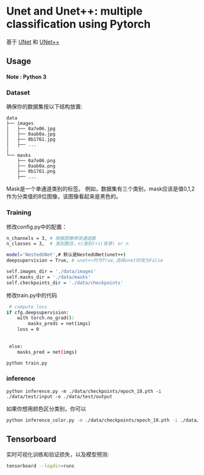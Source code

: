 # Unet and Unet++: multiple classification using Pytorch

基于 [UNet](https://arxiv.org/pdf/1505.04597.pdf) 和 [UNet++](https://arxiv.org/abs/1807.10165)


## Usage

#### Note :  Python 3

### Dataset
确保你的数据集按以下结构放置:  
```
data
├── images
|   ├── 0a7e06.jpg
│   ├── 0aab0a.jpg
│   ├── 0b1761.jpg
│   ├── ...
|
└── masks
    ├── 0a7e06.png
    ├── 0aab0a.png
    ├── 0b1761.png
    ├── ...
```
Mask是一个单通道类别的标签。 例如，数据集有三个类别，mask应该是值0,1,2作为分类值的8位图像，该图像看起来是黑色的。



### Training

修改config.py中的配置：

```bash
n_channels = 3, # 根据图像修改通道数
n_classes = 3,  # 类别数目，n(类别)+1(背景) or n

model='NestedUNet',# 默认是NestedUNet(unet++)
deepsupervision = True, # unet++时为True,选择unet时改为False

self.images_dir = './data/images'
self.masks_dir = './data/masks'
self.checkpoints_dir = './data/checkpoints'
```

修改train.py中的代码

```bash
 # compute loss
if cfg.deepsupervision:
	with torch.no_grad():
    	masks_preds = net(imgs)
	loss = 0
     
     
 else:
	masks_pred = net(imgs)
```



```bash
python train.py
```



### inference

```base
python inference.py -m ./data/checkpoints/epoch_10.pth -i ./data/test/input -o ./data/test/output
```
如果你想用颜色区分类别，你可以  
```bash
python inference_color.py -m ./data/checkpoints/epoch_10.pth -i ./data/test/input -o ./data/test/output
```

## Tensorboard
实时可视化训练和验证损失，以及模型预测:  
```bash
tensorboard --logdir=runs
```

